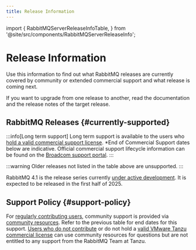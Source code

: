 ```yaml
---
title: Release Information
---
```

<!--
Copyright (c) 2007-2025 Broadcom. All Rights Reserved. The term "Broadcom" refers to Broadcom Inc. and/or its subsidiaries.

All rights reserved. This program and the accompanying materials
are made available under the terms of the under the Apache License,
Version 2.0 (the "License”); you may not use this file except in compliance
with the License. You may obtain a copy of the License at

https://www.apache.org/licenses/LICENSE-2.0

Unless required by applicable law or agreed to in writing, software
distributed under the License is distributed on an "AS IS" BASIS,
WITHOUT WARRANTIES OR CONDITIONS OF ANY KIND, either express or implied.
See the License for the specific language governing permissions and
limitations under the License.
-->

import {
  RabbitMQServerReleaseInfoTable,
} from '@site/src/components/RabbitMQServerReleaseInfo';



# Release Information

Use this information to find out what RabbitMQ releases are currently covered
by community or extended commercial support and what release is coming next.

If you want to upgrade from one release to another, read the documentation and
the release notes of the target release.

## RabbitMQ Releases {#currently-supported}

:::info[Long term support]
Long term support is available to the users who [hold a valid commercial support license](/contact?utm_source=rmq_release-information_banner&utm_medium=rmq_website&utm_campaign=tanzu#tanzu-rabbitmq). *End of Commercial Support dates below are indicative. Official commercial support lifecycle information can be found on the [Broadcom support portal](https://support.broadcom.com/web/ecx/productlifecycle).
:::

<RabbitMQServerReleaseInfoTable/>

:::warning
Older releases not listed in the table above are unsupported.
:::

RabbitMQ 4.1 is the release series currently [under active development](https://github.com/rabbitmq/rabbitmq-server).
It is expected to be released in the first half of 2025.


## Support Policy {#support-policy}

For [regularly contributing users](https://github.com/rabbitmq/rabbitmq-server/blob/main/COMMUNITY_SUPPORT.md), community support is provided via [community resources](/contact). Refer to the previous table for end dates for this support. [Users who do not contribute](https://github.com/rabbitmq/rabbitmq-server/blob/main/COMMUNITY_SUPPORT.md) or do not hold a [valid VMware Tanzu commercial license](/contact?utm_source=rmq_release-information_text&utm_medium=rmq_website&utm_campaign=tanzu#tanzu-rabbitmq) can use community resources for questions but are not entitled to any support from the RabbitMQ Team at Tanzu.
